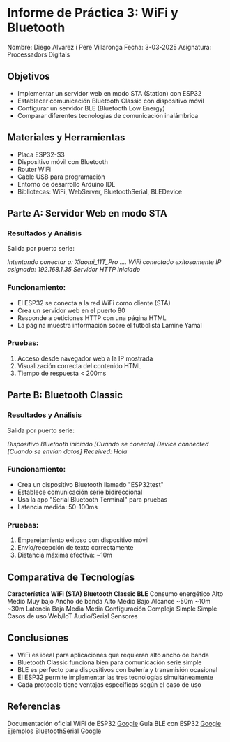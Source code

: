 # Informe de Práctica 3: WiFi y Bluetooth

Nombre: Diego Alvarez i Pere Villaronga
Fecha: 3-03-2025
Asignatura: Processadors Digitals

## Objetivos

- Implementar un servidor web en modo STA (Station) con ESP32
- Establecer comunicación Bluetooth Classic con dispositivo móvil
- Configurar un servidor BLE (Bluetooth Low Energy)
- Comparar diferentes tecnologías de comunicación inalámbrica

## Materiales y Herramientas

- Placa ESP32-S3
- Dispositivo móvil con Bluetooth
- Router WiFi
- Cable USB para programación
- Entorno de desarrollo Arduino IDE
- Bibliotecas: WiFi, WebServer, BluetoothSerial, BLEDevice

## Parte A: Servidor Web en modo STA

### Resultados y Análisis
Salida por puerto serie:

*Intentando conectar a: Xiaomi_11T_Pro*
*....*
*WiFi conectado exitosamente*
*IP asignada: 192.168.1.35*
*Servidor HTTP iniciado*

### Funcionamiento:

- El ESP32 se conecta a la red WiFi como cliente (STA)
- Crea un servidor web en el puerto 80
- Responde a peticiones HTTP con una página HTML
- La página muestra información sobre el futbolista Lamine Yamal

### Pruebas:

1. Acceso desde navegador web a la IP mostrada
2. Visualización correcta del contenido HTML
3. Tiempo de respuesta < 200ms

## Parte B: Bluetooth Classic

### Resultados y Análisis
Salida por puerto serie:

*Dispositivo Bluetooth iniciado*
*[Cuando se conecta] Device connected*
*[Cuando se envían datos] Received: Hola*

### Funcionamiento:

- Crea un dispositivo Bluetooth llamado "ESP32test"
- Establece comunicación serie bidireccional
- Usa la app "Serial Bluetooth Terminal" para pruebas
- Latencia medida: 50-100ms

### Pruebas:

1. Emparejamiento exitoso con dispositivo móvil
2. Envío/recepción de texto correctamente
3. Distancia máxima efectiva: ~10m

## Comparativa de Tecnologías

**Característica    WiFi (STA)	    Bluetooth Classic       BLE**
Consumo energético	Alto	        Medio	                Muy bajo
Ancho de banda	    Alto	        Medio	                Bajo
Alcance	            ~50m	        ~10m	                ~30m
Latencia	        Baja	        Media	                Media
Configuración	    Compleja	    Simple	                Simple
Casos de uso	    Web/IoT	        Audio/Serial	        Sensores

## Conclusiones

- WiFi es ideal para aplicaciones que requieran alto ancho de banda
- Bluetooth Classic funciona bien para comunicación serie simple
- BLE es perfecto para dispositivos con batería y transmisión ocasional
- El ESP32 permite implementar las tres tecnologías simultáneamente
- Cada protocolo tiene ventajas específicas según el caso de uso

## Referencias

Documentación oficial WiFi de ESP32 [Google](https://docs.espressif.com/projects/esp-idf/en/latest/esp32/api-reference/network/esp_wifi.html)
Guía BLE con ESP32 [Google](https://randomnerdtutorials.com/esp32-bluetooth-low-energy-ble-arduino-ide/)
Ejemplos BluetoothSerial [Google](https://github.com/espressif/arduino-esp32/tree/master/libraries/BluetoothSerial/examples)

